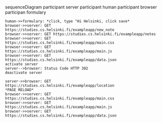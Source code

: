 sequenceDiagram
	participant server
    participant human
    participant browser
    participan formulary
  

	human->>formulary: *click, type "Hi Helsinki, click save*
	browser->>server: GET https://studies.cs.helsinki.fi/exampleapp/new_note
	browser->>server: GET https://studies.cs.helsinki.fi/exampleapp/notes
	browser->>server: GET https://studies.cs.helsinki.fi/exampleapp/main.css
	browser->>server: GET https://studies.cs.helsinki.fi/exampleapp/main.js
	browser->>server: GET https://studies.cs.helsinki.fi/exampleapp/data.json
	activate server
	server-->browser: Status Code HTTP 302
	deactivate server

	server->>browser: GET https://studies.cs.helsinki.fi/exampleapp/location
	*PAGE RELOAD*
	browser->>server: GET https://studies.cs.helsinki.fi/exampleapp/main.css
	browser->>server: GET https://studies.cs.helsinki.fi/exampleapp/main.js
	browser->>server: GET https://studies.cs.helsinki.fi/exampleapp/data.json